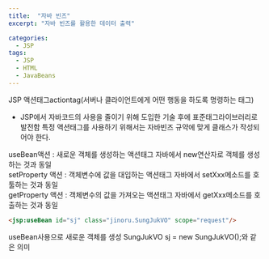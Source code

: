 ```yaml
---
title:  "자바 빈즈"
excerpt: "자바 빈즈를 활용한 데이터 출력"

categories:
  - JSP
tags:
  - JSP
  - HTML
  - JavaBeans
---
```


JSP 액션태그actiontag(서버나 클라이언트에게 어떤 행동을 하도록 명령하는 태그)
- JSP에서 자바코드의 사용을 줄이기 위해 도입한 기술 후에 표준태그라이브러리로 발전함
특정 액션태그를 사용하기 위해서는 자바빈즈 규약에 맞게 클래스가 작성되어야 한다.

useBean액션       : 새로운 객체를 생성하는 액션태그 자바에서 new연산자로 객체를 생성하는 것과 동일  
setProperty 액션  : 객체변수에 값을 대입하는 액션태그 자바에서 setXxx메소드를 호툴하는 것과 동일  
getProperty 액션  : 객체변수의 값을 가져오는 액션태그 자바에서 getXxx메소드를 호출하는 것과 동일  

```html
<jsp:useBean id="sj" class="jinoru.SungJukVO" scope="request"/>
```
useBean사용으로 새로운 객체를 생성  SungJukVO sj = new SungJukVO();와 같은 의미